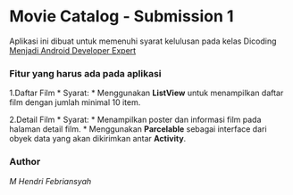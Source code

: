 # Movie Catalog - Submission 1

Aplikasi ini dibuat untuk memenuhi syarat kelulusan pada kelas Dicoding [Menjadi Android Developer Expert](https://www.dicoding.com/academies/14)

### Fitur yang harus ada pada aplikasi

1.Daftar Film
    * Syarat:
        * Menggunakan **ListView** untuk menampilkan daftar film dengan jumlah minimal 10 item.
    
2.Detail Film
    * Syarat: 
        * Menampilkan poster dan informasi film pada halaman detail film.
        * Menggunakan **Parcelable** sebagai interface dari obyek data yang akan dikirimkan antar **Activity**.
		
### Author
_M Hendri Febriansyah_